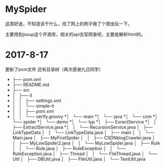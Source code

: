 # MySpider
这周好迷，不知道该干什么，找了网上的例子做了个爬虫玩一下。

主要用到jsoup这个开源库，相关的api去官网查吧，主要是解析html的。

# 2017-8-17
更新了pom文件 
还有目录树（再次感谢九日同学）

* ├── pom.xml
* ├── README.md
* ├── src
* │   ├── it
* │   │   ├── settings.xml
* │   │   └── simple-it
* │   │       ├── pom.xml
* │   │       └── verify.groovy
*│   └── main
*│       └── java
*│           └── com
*│               └── spider
*│                   └── demo
*│                       └── lyp
*│                           ├── ExractService
*│                           │   ├── ExtractService.java
*│                           │   └── RecursionService.java
│                           ├── LinkTypeData
│                           │   └── LinkTypeData.java
│                           ├── main
│                           │   └── Main.java
│                           ├── MyFirstSpider
│                           │   ├── CSDNblogCrawler.java
│                           │   ├── MyLowSpider2.java
│                           │   └── MyLowSpider.java
│                           ├── Rule
│                           │   └── Rule.java
│                           ├── RuleException
│                           │   └── RuleException.java
│                           ├── Thread
│                           │   └── FileThread.java
│                           └── Util
│                               ├── DBUtil.java
│                               ├── FileUtil.java
│                               └── TextUtil.java

